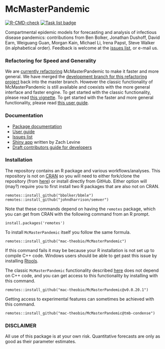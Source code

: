 # McMasterPandemic

<!-- badges: start -->
[![R-CMD-check](https://github.com/mac-theobio/McMasterPandemic/workflows/R-CMD-check/badge.svg)](https://github.com/mac-theobio/McMasterPandemic/actions)
[![Task list badge](https://img.shields.io/static/v1.svg?label=kanban&message=tmb%20engine&color=blue)](https://github.com/mac-theobio/McMasterPandemic/projects/7)

<!-- badges: end -->

Compartmental epidemic models for forecasting and analysis of infectious disease pandemics: contributions from Ben Bolker, Jonathan Dushoff, David Earn, Weiguang Guan, Morgan Kain, Michael Li, Irena Papst, Steve Walker (in alphabetical order). Feedback is welcome at the [issues list](https://github.com/mac-theobio/McMasterPandemic/issues), or e-mail us.

### Refactoring for Speed and Generality

We are [currently refactoring](https://github.com/mac-theobio/McMasterPandemic/projects/7) McMasterPandemic to make it faster and more general. We have merged the [development branch for this refactoring project](https://github.com/mac-theobio/McMasterPandemic/tree/tmb-condense) back into the master branch. However the classic functionality of McMasterPandemic is still available and coexists with the more general interface and faster engine. To get started with the classic functionality, please read [this vignette](https://mac-theobio.github.io/McMasterPandemic/articles/getting_started.html). To get started with the faster and more general functionality, please read [this user guide](https://canmod.github.io/macpan-book/).

### Documentation
* [Package documentation](https://mac-theobio.github.io/McMasterPandemic/)
* [User guide](https://canmod.github.io/macpan-book/)
* [Issues list](https://github.com/mac-theobio/McMasterPandemic/issues)
* [Shiny app](https://mcmasterpandemic.shinyapps.io/mcmasterpandemicshiny/) written by Zach Levine
* [Draft contributors guide for developers](https://github.com/mac-theobio/McMasterPandemic/blob/master/CONTRIBUTING.md)

### Installation

The repository contains an R package and various workflows/analyses. This repository is not on [CRAN](https://cran.r-project.org/) so you will need to either fork/clone the repository (from [here](https://github.com/mac-theobio/McMasterPandemic)) or install directly from GitHub. Either option will (may?) require you to first install two R packages that are also not on CRAN.
```
remotes::install_github("bbolker/bbmle")
remotes::install_github("johndharrison/semver")
```
Note that these commands depend on having the `remotes` package, which you can get from CRAN with the following command from an R prompt.
```
install.packages('remotes')
```

To install `McMasterPandemic` itself you follow the same formula.
```
remotes::install_github("mac-theobio/McMasterPandemic")
```
If this command fails it may be because your R installation is not set up to compile C++ code. Windows users should be able to get past this issue by installing [Rtools](https://cran.r-project.org/bin/windows/Rtools/).

The classic `McMasterPandemic` functionality described [here](https://mac-theobio.github.io/McMasterPandemic/articles/getting_started.html) does not depend on C++ code, and you can get access to this functionality by installing with this command.
```
remotes::install_github("mac-theobio/McMasterPandemic@v0.0.20.1")
```

Getting access to experimental features can sometimes be achieved with this command.

```
remotes::install_github("mac-theobio/McMasterPandemic@tmb-condense")
```



### DISCLAIMER

All use of this package is at your own risk. Quantitative forecasts are only as good as their parameter estimates.
